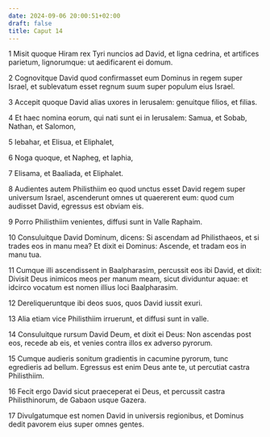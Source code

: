 ```yaml
---
date: 2024-09-06 20:00:51+02:00
draft: false
title: Caput 14
---
```





1 Misit quoque Hiram rex Tyri nuncios ad David, et ligna cedrina, et artifices parietum, lignorumque: ut aedificarent ei domum.

2 Cognovitque David quod confirmasset eum Dominus in regem super Israel, et sublevatum esset regnum suum super populum eius Israel.

3 Accepit quoque David alias uxores in Ierusalem: genuitque filios, et filias.

4 Et haec nomina eorum, qui nati sunt ei in Ierusalem: Samua, et Sobab, Nathan, et Salomon,

5 Iebahar, et Elisua, et Eliphalet,

6 Noga quoque, et Napheg, et Iaphia,

7 Elisama, et Baaliada, et Eliphalet.

8 Audientes autem Philisthiim eo quod unctus esset David regem super universum Israel, ascenderunt omnes ut quaererent eum: quod cum audisset David, egressus est obviam eis.

9 Porro Philisthiim venientes, diffusi sunt in Valle Raphaim.

10 Consuluitque David Dominum, dicens: Si ascendam ad Philisthaeos, et si trades eos in manu mea? Et dixit ei Dominus: Ascende, et tradam eos in manu tua.

11 Cumque illi ascendissent in Baalpharasim, percussit eos ibi David, et dixit: Divisit Deus inimicos meos per manum meam, sicut dividuntur aquae: et idcirco vocatum est nomen illius loci Baalpharasim.

12 Dereliqueruntque ibi deos suos, quos David iussit exuri.

13 Alia etiam vice Philisthiim irruerunt, et diffusi sunt in valle.

14 Consuluitque rursum David Deum, et dixit ei Deus: Non ascendas post eos, recede ab eis, et venies contra illos ex adverso pyrorum.

15 Cumque audieris sonitum gradientis in cacumine pyrorum, tunc egredieris ad bellum. Egressus est enim Deus ante te, ut percutiat castra Philisthiim.

16 Fecit ergo David sicut praeceperat ei Deus, et percussit castra Philisthinorum, de Gabaon usque Gazera.

17 Divulgatumque est nomen David in universis regionibus, et Dominus dedit pavorem eius super omnes gentes.

